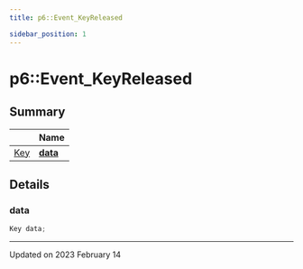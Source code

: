 ```yaml
---
title: p6::Event_KeyReleased

sidebar_position: 1
---
```


# p6::Event_KeyReleased







## Summary

|                | Name           |
| -------------- | -------------- |
| [Key](/reference/Types/key) | **[data](/reference/Types/event___key_released#data)**  |

## Details


### data

```cpp
Key data;
```


-------------------------------

Updated on 2023 February 14